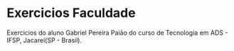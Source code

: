# Exercicios Faculdade
 Exercicios do aluno Gabriel Pereira Paião do curso de Tecnologia em ADS - IFSP, Jacareí(SP - Brasil).
